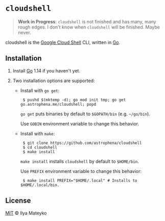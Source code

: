 # `cloudshell`

> **Work in Progress**: `cloudshell` is not finished and has many, many
> rough edges. I don't know when `cloudshell` will be finished. Maybe never.

cloudshell is the [Google Cloud Shell] CLI, written in [Go].

## Installation

1. Install [Go] 1.14 if you haven't yet.

2. Two installation options are supported:

    * Install with `go get`:

           $ pushd $(mktemp -d); go mod init tmp; go get go.astrophena.me/cloudshell; popd

      `go get` puts binaries by default to `$GOPATH/bin` (e.g.
      `~/go/bin`).

      Use `GOBIN` environment variable to change this behavior.

    * Install with `make`:

           $ git clone https://github.com/astrophena/cloudshell
           $ cd cloudshell
           $ make install

        `make install` installs `cloudshell`  by default to `$HOME/bin`.

        Use `PREFIX` environment variable to change this behavior:

           $ make install PREFIX="$HOME/.local" # Installs to $HOME/.local/bin.

## License

[MIT] © Ilya Mateyko

[Google Cloud Shell]: https://cloud.google.com/shell/
[Go]: https://golang.org
[MIT]: LICENSE.md

